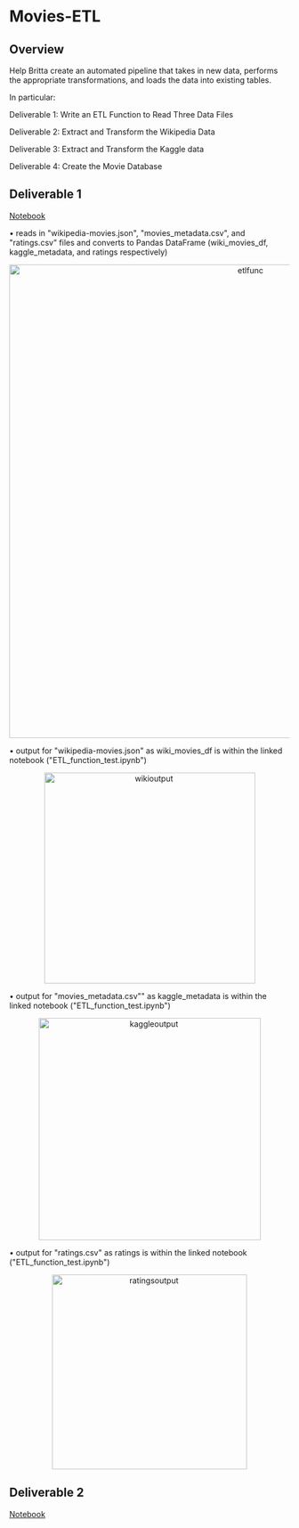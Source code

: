 # Movies-ETL
## Overview
Help Britta create an automated pipeline that takes in new data, performs the appropriate transformations, and loads the data into existing tables.

In particular:

Deliverable 1: Write an ETL Function to Read Three Data Files

Deliverable 2: Extract and Transform the Wikipedia Data

Deliverable 3: Extract and Transform the Kaggle data

Deliverable 4: Create the Movie Database

## Deliverable 1
[Notebook](https://github.com/jzebker/Movies-ETL/blob/main/ETL_function_test.ipynb)

• reads in "wikipedia-movies.json", "movies_metadata.csv", and "ratings.csv" files and converts to Pandas DataFrame (wiki_movies_df, kaggle_metadata, and ratings respectively)

<p align="center">
  <img width="851" alt="etlfunc" src="https://user-images.githubusercontent.com/84994321/127931822-7d6ddcde-28b3-40a1-8a29-bdd33431507d.png">
</p>

• output for "wikipedia-movies.json" as wiki_movies_df is within the linked notebook ("ETL_function_test.ipynb")

<p align="center">
  <img width="379" alt="wikioutput" src="https://user-images.githubusercontent.com/84994321/127931751-9c96ab97-d4a6-4e8e-a87a-60ff4de70bac.png">
</p>

• output for "movies_metadata.csv"" as kaggle_metadata is within the linked notebook ("ETL_function_test.ipynb")

<p align="center">
  <img width="399" alt="kaggleoutput" src="https://user-images.githubusercontent.com/84994321/127931700-aec30bac-8c32-4a55-bff7-d42f3784bd47.png">
</p>

• output for "ratings.csv" as ratings is within the linked notebook ("ETL_function_test.ipynb")

<p align="center">
  <img width="350" alt="ratingsoutput" src="https://user-images.githubusercontent.com/84994321/127931795-be7e9729-eed5-4452-95a4-a3a5c259b83c.png">
</p>

## Deliverable 2
[Notebook](https://github.com/jzebker/Movies-ETL/blob/main/ETL_clean_wiki_movies.ipynb)
